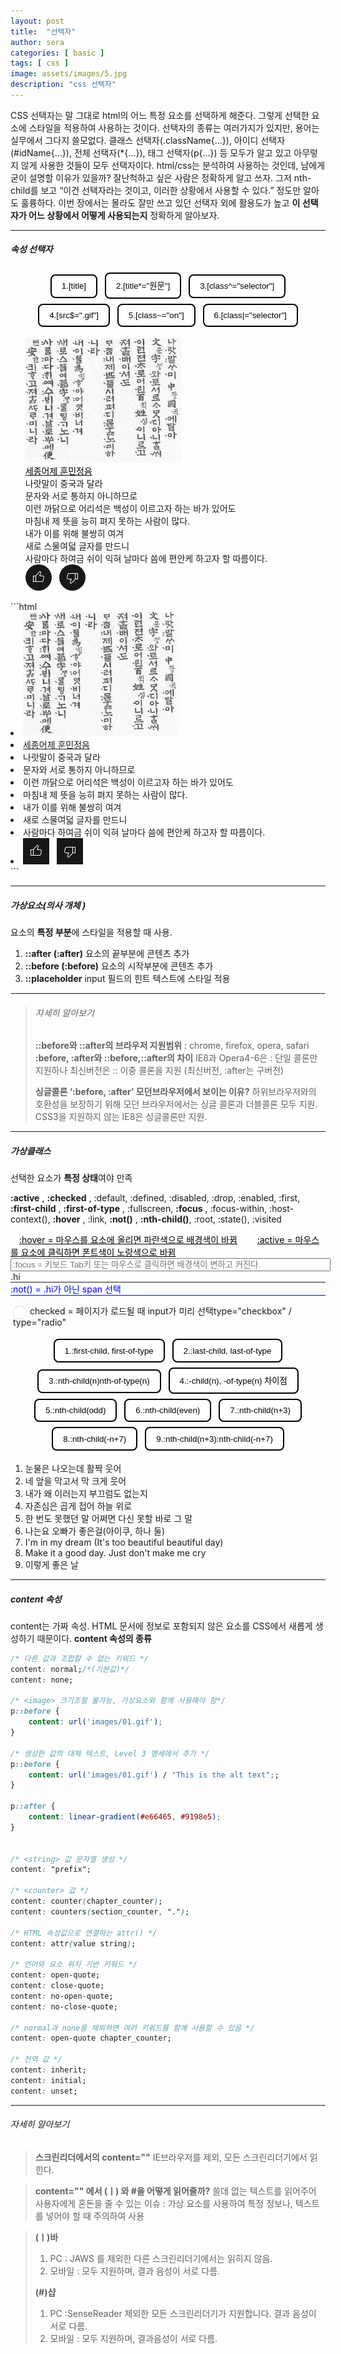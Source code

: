 ```yaml
---
layout: post
title:  "선택자"
author: sera
categories: [ basic ]
tags: [ css ]
image: assets/images/5.jpg
description: "css 선택자"
---
```


CSS 선택자는 말 그대로 html의 어느 특정 요소를 선택하게 해준다. 그렇게 선택한 요소에 스타일을 적용하여 사용하는 것이다.
선택자의 종류는 여러가지가 있지만, 용어는 실무에서 그다지 쓸모없다.
클래스 선택자(.className{…}), 아이디 선택자(#idName{…}), 전체 선택자(*{…}), 태그 선택자(p{…}) 등 모두가 알고 있고 아무렇지 않게 사용한 것들이 모두 선택자이다.
html/css는 분석하여 사용하는 것인데, 남에게 굳이 설명할 이유가 있을까? <span class="spoiler">잘난척하고 싶은 사람은 정확하게 알고 쓰자.</span> 
그저 nth-child를 보고 “이건 선택자라는 것이고, 이러한 상황에서 사용할 수 있다.” 정도만 알아도 훌륭하다.
이번 장에서는 몰라도 잘만 쓰고 있던 선택자 외에 활용도가 높고 **이 선택자가 어느 상황에서 어떻게 사용되는지** 정확하게 알아보자.


***


##### 속성 선택자

<style>
.cSelectorBtn{text-align: center;}
.cSelectorBtn button{border:2px solid;border-radius:8px;padding:.7em 1.2em;display:inline-block;margin: 4px;background:white;}
.cSelector li{list-style: none}
.cSelector a{color:black}
.cSelector .c_on_selector img{border-radius:50%}
.cSelector .title strong{font-size: 18px;padding-bottom:1em;margin-bottom: 1em; border-bottom: 2px solid;display:inline-block}
.cSel1 [title]{font-weight:600;color:mediumvioletred}
.cSel2 [alt*="원문"]{border: 2px solid mediumvioletred}
.cSel3 [class^="selector"]{font-weight:600;color:mediumvioletred}
.cSel4 [src$=".gif"]{border:2px solid mediumvioletred}
.cSel5 [class~="on"]{font-weight:600;color:mediumvioletred;border-bottom:  1px solid;}
.cSel6 [class|="selector"]{font-weight:600;color:mediumvioletred}
	
.sel a{padding:1em;color:black}
.sel a:active{color:yellow;}
.sel a:hover{background:blue;}
.sel input{width:100%}
.sel input:focus{background:aliceblue;padding:1em;}
.sel span{display:block;border-bottom:1px solid}
.sel span:not(.hi){color:blue}

.checkBox{min-width:70px;margin:0 4px;display:inline-block;position:relative}
.checkBox input{width:auto;height:auto;margin:0 0 0 4px;padding:0;border:0;background:none;position:relative;top:0}
.checkBox label{margin-left:6px}
.checkBox input:checked + .ch_in span{background:#e73a58;border-color:#e73a58;}
.checkBox input:checked + .ch_in span:before{transform:scale(3.5);opacity:0;transition:all .6s ease;}
.checkBox input:checked + .ch_in svg{stroke-dashoffset:0;}
.checkBox .ch_in span{width:20px;height:20px;margin-right:4px;background:#fff;border:1px solid #dfdfdf;border-radius:50%;display:inline-block;transition:all .2s ease;transform:scale(1);vertical-align:middle;transform:translateZ(0);user-select:none;cursor:pointer;position:absolute;top:2px;left:0;
}
.checkBox .ch_in span:before{content:"";width:100%;height:100%;background:#e73a58;display:block;transform:scale(0);opacity:1;border-radius:50%;}
.checkBox .ch_in svg{position:absolute;top:2px;left:2px;width:12px;height:12px;fill:none;stroke:#fff;stroke-width:2;stroke-linecap:round;stroke-linejoin:round;stroke-dasharray:16px;stroke-dashoffset:16px;transition:all .3s .1s ease;transform:translateZ(0);}
.pcsBtn, .pcsCon p{text-align: center;}
.pcsBtn button{border:2px solid;border-radius:8px;padding:.7em 1.2em;display:inline-block;margin: 4px;background:white;}
.pcsCon p strong{font-size: 18px;padding-bottom:1em;margin-bottom: 1em; border-bottom: 2px solid;display:inline-block}
.pcsCont1 li:first-child{color: palevioletred;font-weight:600}
.pcsCont2 li:last-child{color: palevioletred;font-weight:600}
.pcsCont3 li:nth-child(5){color: palevioletred;font-weight:600}
.pcsCont4 li {color: palevioletred;font-weight:600}
.pcsCont5 li:nth-child(odd) {color: palevioletred;font-weight:600}
.pcsCont6 li:nth-child(even){color: palevioletred;font-weight:600}
.pcsCont7 li:nth-child(n+3) {color: palevioletred;font-weight:600}
.pcsCont8 li:nth-child(-n+7){color: palevioletred;font-weight:600}
.pcsCont9 li:nth-child(n+3):nth-child(-n+7){color: palevioletred;font-weight:600}
</style>
<p class="cSelectorBtn">
	<button id="btn1" onclick="cSelctorBox(1);return false;"> 1.[title]</button>
	<button id="btn2" onclick="cSelctorBox(2);return false;"> 2.[title*="원문"]</button>
	<button id="btn3" onclick="cSelctorBox(3);return false;"> 3.[class^="selector"]</button>
	<button id="btn4" onclick="cSelctorBox(4);return false;"> 4.[src$=".gif"]</button>
	<button id="btn5" onclick="cSelctorBox(5);return false;"> 5.[class~="on"]</button>
	<button id="btn6" onclick="cSelctorBox(6);return false;"> 6.[class|="selector"]</button>
</p>

<ul class="cSelector">
	<li class="title"></li>
	<li><img src="/assets/images/cSel_img.jpg" alt="나무위키 훈민정음 헤례본 원문" width="250"></li>
	<li><a href="/" title="새창으로 열립니다." target="_blank">세종어제 훈민정음</a></li>
	<li class="c_selector-on">나랏말이 중국과 달라</li>
	<li class="selector-class on">문자와 서로 통하지 아니하므로</li>
	<li>이런 까닭으로 어리석은 백성이 이르고자 하는 바가 있어도</li>
	<li class="on">마침내 제 뜻을 능히 펴지 못하는 사람이 많다.</li>
	<li class="on-selector">내가 이를 위해 불쌍히 여겨</li>
	<li class="selector">새로 스물여덟 글자를 만드니</li>
	<li class="selector_2">사람마다 하여금 쉬이 익혀 날마다 씀에 편안케 하고자 할 따름이다.</li>
	<li class="c_on_selector"><img src="/assets/images/cSel_good.gif" alt="좋아요"> &nbsp; <img src="/assets/images/cSel_bad.gif" alt="싫어요"></li>
</ul>
```html
<li><img src="/assets/images/cSel_img.jpg" alt="나무위키 훈민정음 헤례본 원문" width="250"></li>
<li><a href="/" title="새창으로 열립니다." target="_blank">세종어제 훈민정음</a></li>
<li class="c_selector-on">나랏말이 중국과 달라</li>
<li class="selector-class on">문자와 서로 통하지 아니하므로</li>
<li>이런 까닭으로 어리석은 백성이 이르고자 하는 바가 있어도</li>
<li class="on">마침내 제 뜻을 능히 펴지 못하는 사람이 많다.</li>
<li class="on-selector">내가 이를 위해 불쌍히 여겨</li>
<li class="selector">새로 스물여덟 글자를 만드니</li>
<li class="selector_2">사람마다 하여금 쉬이 익혀 날마다 씀에 편안케 하고자 할 따름이다.</li>
<li class="c_on_selector"><img src="/assets/images/cSel_good.gif" alt="좋아요"> &nbsp; <img src="/assets/images/cSel_bad.gif" alt="싫어요"></li>
```


***

##### 가상요소(의사 개체 )

요소의 **특정 부분**에 스타일을 적용할 때 사용.

1. **::after (:after)** 요소의 끝부분에 콘텐츠 추가
2. **::before (:before)** 요소의 시작부분에 콘텐츠 추가
3. **::placeholder** input 필드의 힌트 텍스트에 스타일 적용

***


> ###### 자세히 알아보기
> **::before와 ::after의 브라우저 지원범위** : chrome, firefox, opera, safari
> **:before, :after와 ::before,::after의 차이**
> IE8과 Opera4-6은 : 단일 콜론만 지원하나 최신버전은 :: 이중 콜론을 지원 (최신버전, :after는 구버전)
>
> **싱글콜론 ‘:before, :after’ 모던브라우저에서 보이는 이유?**
> 하위브라우저와의 호환성을 보장하기 위해 모던 브라우저에서는 싱글 콜론과 더블콜론 모두 지원. CSS3을 지원하지 않는 IE8은 싱글콜론만 지원.


***

##### 가상클래스

선택한 요소가 **특정 상태**여야 만족

<div class="txtBox">
	<strong>:active</strong> , <strong>:checked</strong> , :default, :defined, :disabled, :drop, :enabled, :first, <strong>:first-child</strong> , <strong>:first-of-type</strong> , :fullscreen, <strong>:focus</strong> , :focus-within, :host-context(), <strong>:hover</strong> , :link, <strong>:not()</strong> , <strong>:nth-child()</strong>, :root, :state(), :visited
</div>

<p class="sel">
	<a href="">:hover = 마우스를 요소에 올리면 파란색으로 배경색이 바뀜</a>
	<a href="">:active = 마우스를 요소에 클릭하면 폰트색이 노랑색으로 바뀜</a>
	<input type="text" placeholder=":focus = 키보드 Tab키 또는 마우스로 클릭하면 배경색이 변하고 커진다.">
	<span class="hi">.hi</span>
	<span>:not() = .hi가 아닌 span 선택</span>
</p>
<div class="checkBox">
	<input id="rgrade" type="checkbox">
	<label class="ch_in" for="rgrade"><span><svg><polyline points="1.5 6 4.5 9 12.5 1"></polyline></svg></span> checked = 페이지가 로드될 때 input가 미리 선택type="checkbox" / type="radio"</label>
</div>



<style>

</style>
<p class="pcsBtn">
	<button id="pcsBtn1" onclick="pseudoClassSelector(1);return false;"> 1.:first-child, first-of-type</button>
	<button id="pcsBtn2" onclick="pseudoClassSelector(2);return false;"> 2.:last-child, last-of-type</button>
	<button id="pcsBtn3" onclick="pseudoClassSelector(3);return false;"> 3.:nth-child(n)nth-of-type(n)</button>
	<button id="pcsBtn4" onclick="pseudoClassSelector(4);return false;"> 4.:-child(n), -of-type(n) 차이점</button>
	<button id="pcsBtn5" onclick="pseudoClassSelector(5);return false;"> 5.:nth-child(odd)</button>
	<button id="pcsBtn6" onclick="pseudoClassSelector(6);return false;"> 6.:nth-child(even)</button>
	<button id="pcsBtn7" onclick="pseudoClassSelector(7);return false;"> 7.:nth-child(n+3)</button>
	<button id="pcsBtn8" onclick="pseudoClassSelector(8);return false;"> 8.:nth-child(-n+7)</button>
	<button id="pcsBtn9" onclick="pseudoClassSelector(9);return false;"> 9.:nth-child(n+3):nth-child(-n+7)</button>
</p>

<div class="pcsCon">
	<p class="title"></p>
	<ol>
		<li>눈물은 나오는데 활짝 웃어</li>
		<li>네 앞을 막고서 막 크게 웃어</li>
		<li>내가 왜 이러는지 부끄럼도 없는지</li>
		<li>자존심은 곱게 접어 하늘 위로</li>
		<li>한 번도 못했던 말 어쩌면 다신 못할 바로 그 말</li>
		<li>나는요 오빠가 좋은걸(아이쿠, 하나 둘)</li>
		<li>I'm in my dream (It's too beautiful beautiful day)</li>
		<li>Make it a good day. Just don't make me cry</li>
		<li>이렇게 좋은 날</li>
	</ol>
</div>
<script>
const cSelectorBtn = document.querySelectorAll(".cSelectorBtn button");
const cSelCon = document.querySelector(".cSelector");
const pcsBtn = document.querySelectorAll(".pcsBtn button");
const pcsCon = document.querySelector(".pcsCon");
const jj=[
"title 속성을 가진 태그만 선택",
"alt 속성 중 [원문]이라는 문자열이 있는 모든 태그 선택",
"접두사. class 속성에서 [selector]로 시작하는 태그만 선택",
"접미사. src 속성에서 .gif로 끝나는 태그만 선택",
"class 속성 값이 [on]이거나 [className '띄어쓰기' on]인 경우만 선택(띄어쓰기로 구분된 속성 선택 가능)",
"class 속성 값이 [selector]이거나 [selector]로 시작하거나, [selector-className]로 연결된 경우 선택(_언더바 안됨)"
];
const aa=[
"첫번째 요소 선택",
"마지막 요소 선택",
"n번째 요소 선택",
"-child(n) : 부모의 모든 자식(첫째부터 막내까지) 중 n번 째, -of-type(n) : 부모의 특정 자식(여자, 남자) 중 n번째",
"홀수번째 요소 선택",
"짝수번째 요소 선택",
"3번째부터 마지막까지 선택",
"n=0에서 증가. n+1 ~ -n+7번째 요소를 선택",
"13번째부터 33번째까지 요소를 선택"
];
function cSelctorBox(num){
	for (let i = 1; i<cSelectorBtn.length+1; i++){
		
		let cSelBtn = document.getElementById("btn" + i);
		
		if(i === num){
			cSelBtn.style.color="red";
			cSelCon.classList.add('cSel' + i);
			cSelCon.querySelector(".title").innerHTML=`<strong>${jj[i-1]}</strong>`;
		}
		else{
			cSelBtn.style.color="blue";
			cSelCon.classList.remove('cSel' + i);
		}
	}
}
	
function pseudoClassSelector(num){
	for (let i = 1; i<pcsBtn.length+1; i++){
		
		let pcsBtn = document.getElementById("pcsBtn" + i);
		
		if(i === num){
			pcsBtn.style.color="red";
			pcsCon.classList.add('pcsCont' + i);
			pcsCon.querySelector(".title").innerHTML=`<strong>${aa[i-1]}</strong>`;
		}
		else{
			pcsBtn.style.color="gray";
			pcsCon.classList.remove('pcsCont' + i);
		}
	}
}
	
cSelctorBox();
pseudoClassSelector();
</script>
***




##### content 속성
content는 가짜 속성. HTML 문서에 정보로 포함되지 않은 요소를 CSS에서 새롭게 생성하기 때문이다.
**content 속성의 종류**

```css
/* 다른 값과 조합할 수 없는 키워드 */
content: normal;/*(기본값)*/
content: none;

/* <image> 크기조절 불가능, 가상요소와 함께 사용해야 함*/
p::before {
    content: url('images/01.gif');
}

/* 생성한 값의 대체 텍스트, Level 3 명세에서 추가 */
p::before {
    content: url('images/01.gif') / "This is the alt text";;
}

p::after {
	content: linear-gradient(#e66465, #9198e5);
}


/* <string> 값 문자열 생성 */
content: "prefix";

/* <counter> 값 */
content: counter(chapter_counter);
content: counters(section_counter, ".");

/* HTML 속성값으로 연결하는 attr() */
content: attr(value string);

/* 언어와 요소 위치 기반 키워드 */
content: open-quote;
content: close-quote;
content: no-open-quote;
content: no-close-quote;

/* normal과 none을 제외하면 여러 키워드를 함께 사용할 수 있음 */
content: open-quote chapter_counter;

/* 전역 값 */
content: inherit;
content: initial;
content: unset;

```

***


###### 자세히 알아보기
> **스크린리더에서의 content=""**
> IE브라우저를 제외, 모든 스크린리더기에서 읽힌다.

> **content="" 에서 (ㅣ) 와 #을 어떻게 읽어줄까?**
> 쓸데 없는 텍스트를 읽어주어 사용자에게 혼돈을 줄 수 있는 이슈 : 가상 요소를 사용하여 특정 정보나, 텍스트를 넣어야 할 때 주의하여 사용

> **(ㅣ)바**
> 1. PC : JAWS 를 제외한 다른 스크린리더기에서는 읽히지 않음.
> 2. 모바일 : 모두 지원하며, 결과 음성이 서로 다름.
> 
> **(#)샵**
> 1. PC :SenseReader 제외한 모든 스크린리더기가 지원합니다. 결과 음성이 서로 다름.
> 2. 모바일 : 모두 지원하며, 결과음성이 서로 다름.
